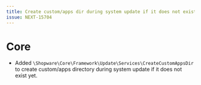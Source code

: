 ```yaml
---
title: Create custom/apps dir during system update if it does not exist
issue: NEXT-15704
---
```

# Core
* Added `\Shopware\Core\Framework\Update\Services\CreateCustomAppsDir` to create custom/apps directory during system update if it does not exist yet.
